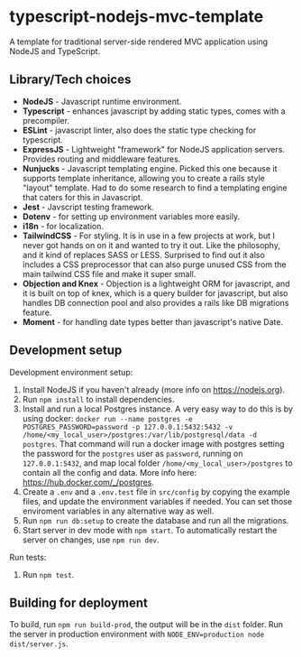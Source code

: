 # typescript-nodejs-mvc-template
A template for traditional server-side rendered MVC application using NodeJS and TypeScript.

## Library/Tech choices
- **NodeJS** - Javascript runtime environment.
- **Typescript** - enhances javascript by adding static types, comes with a precompiler.
- **ESLint** - javascript linter, also does the static type checking for typescript.
- **ExpressJS** - Lightweight "framework" for NodeJS application servers. Provides routing and middleware features.
- **Nunjucks** - Javascript templating engine. Picked this one because it supports template inheritance, allowing you to create a rails style "layout" template. Had to do some research to find a templating engine that caters for this in Javascript.
- **Jest** - Javscript testing framework.
- **Dotenv** - for setting up environment variables more easily.
- **i18n** - for localization.
- **TailwindCSS** - For styling. It is in use in a few projects at work, but I never got hands on on it and wanted to try it out. Like the philosophy, and it kind of replaces SASS or LESS. Surprised to find out it also includes a CSS preprocessor that can also purge unused CSS from the main tailwind CSS file and make it super small.
- **Objection and Knex** - Objection is a lightweight ORM for javascript, and it is built on top of knex, which is a query builder for javascript, but also handles DB connection pool and also provides a rails like DB migrations feature.
- **Moment** - for handling date types better than javascript's native Date.

## Development setup
Development environment setup:
1. Install NodeJS if you haven't already (more info on https://nodejs.org).
2. Run `npm install` to install dependencies.
3. Install and run a local Postgres instance. A very easy way to do this is by using docker: `docker run --name postgres -e POSTGRES_PASSWORD=password -p 127.0.0.1:5432:5432 -v /home/<my_local_user>/postgres:/var/lib/postgresql/data -d postgres`. That command will run a docker image with postgres setting the password for the `postgres` user as `password`, running on `127.0.0.1:5432`, and map local folder `/home/<my_local_user>/postgres` to contain all the config and data. More info here: https://hub.docker.com/_/postgres.
4. Create a `.env` and a `.env.test` file in `src/config` by copying the example files, and update the environment variables if needed. You can set those enviroment variables in any alternative way as well.
5. Run `npm run db:setup` to create the database and run all the migrations.
6. Start server in dev mode with `npm start`. To automatically restart the server on changes, use `npm run dev`.

Run tests:
1. Run `npm test`.

## Building for deployment
To build, run `npm run build-prod`, the output will be in the `dist` folder. Run the server in production environment with `NODE_ENV=production node dist/server.js`.
